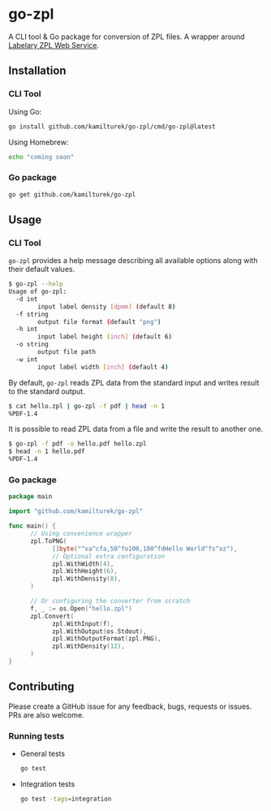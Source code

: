 # go-zpl

A CLI tool & Go package for conversion of ZPL files.
A wrapper around [Labelary ZPL Web Service](http://labelary.com/service.html).

## Installation

### CLI Tool

Using Go:

```bash
go install github.com/kamilturek/go-zpl/cmd/go-zpl@latest
```

Using Homebrew:

```bash
echo "coming soon"
```

### Go package

```bash
go get github.com/kamilturek/go-zpl
```

## Usage

### CLI Tool

`go-zpl` provides a help message describing all available options along with
their default values.

```bash
$ go-zpl --help              
Usage of go-zpl:
  -d int
        input label density [dpmm] (default 8)
  -f string
        output file format (default "png")
  -h int
        input label height [inch] (default 6)
  -o string
        output file path
  -w int
        input label width [inch] (default 4)
```

By default, `go-zpl` reads ZPL data from the standard input and writes result
to the standard output.

```bash
$ cat hello.zpl | go-zpl -f pdf | head -n 1
%PDF-1.4
```

It is possible to read ZPL data from a file and write the result to another one.

```bash
$ go-zpl -f pdf -o hello.pdf hello.zpl
$ head -n 1 hello.pdf                   
%PDF-1.4
```

### Go package

```go
package main

import "github.com/kamilturek/go-zpl"

func main() {
      // Using convenience wrapper
      zpl.ToPNG(
            []byte("^xa^cfa,50^fo100,100^fdHello World^fs^xz"),
            // Optional extra configuration
            zpl.WithWidth(4),
            zpl.WithHeight(6),
            zpl.WithDensity(8),
      )

      // Or configuring the converter from scratch
      f, _ := os.Open("hello.zpl")
      zpl.Convert(
            zpl.WithInput(f),
            zpl.WithOutput(os.Stdout),
            zpl.WithOutputFormat(zpl.PNG),
            zpl.WithDensity(12),
      )
}
```

## Contributing

Please create a GitHub issue for any feedback, bugs, requests or issues.
PRs are also welcome.

### Running tests

- General tests

    ```bash
    go test
    ```

- Integration tests

    ```bash
    go test -tags=integration
    ```
